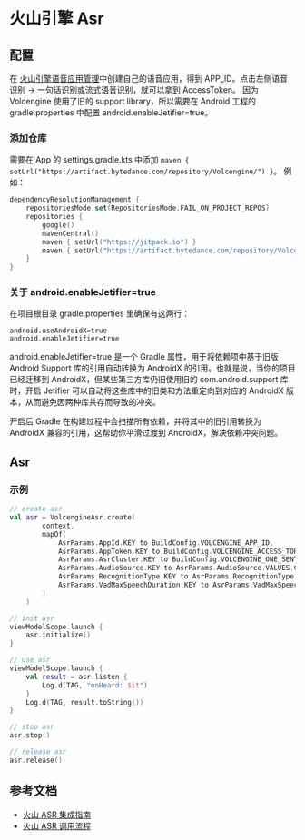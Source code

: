 # 火山引擎 Asr

## 配置

在 [火山引擎语音应用管理](https://console.volcengine.com/speech/app)中创建自己的语音应用，得到 APP_ID。点击左侧语音识别 -> 一句话识别或流式语音识别，就可以拿到 AccessToken。
因为 Volcengine 使用了旧的 support library，所以需要在 Android 工程的 gradle.properties 中配置 android.enableJetifier=true。

### 添加仓库

需要在 App 的 settings.gradle.kts 中添加 `maven { setUrl("https://artifact.bytedance.com/repository/Volcengine/") }`。
例如：
```kotlin
dependencyResolutionManagement {
    repositoriesMode.set(RepositoriesMode.FAIL_ON_PROJECT_REPOS)
    repositories {
        google()
        mavenCentral()
        maven { setUrl("https://jitpack.io") }
        maven { setUrl("https://artifact.bytedance.com/repository/Volcengine/") }
    }
}
```

### 关于 android.enableJetifier=true

在项目根目录  gradle.properties 里确保有这两行：

```properties
android.useAndroidX=true
android.enableJetifier=true
```

android.enableJetifier=true 是一个 Gradle 属性，用于将依赖项中基于旧版 Android Support 库的引用自动转换为 AndroidX 的引用。也就是说，当你的项目已经迁移到 AndroidX，但某些第三方库仍旧使用旧的 com.android.support 库时，开启 Jetifier 可以自动将这些库中的旧类和方法重定向到对应的 AndroidX 版本，从而避免因两种库共存而导致的冲突。

开启后 Gradle 在构建过程中会扫描所有依赖，并将其中的旧引用转换为 AndroidX 兼容的引用，这帮助你平滑过渡到 AndroidX，解决依赖冲突问题。


## Asr

### 示例

```kotlin
// create asr
val asr = VolcengineAsr.create(
        context,
        mapOf(
            AsrParams.AppId.KEY to BuildConfig.VOLCENGINE_APP_ID,
            AsrParams.AppToken.KEY to BuildConfig.VOLCENGINE_ACCESS_TOKEN,
            AsrParams.AsrCluster.KEY to BuildConfig.VOLCENGINE_ONE_SENTENCE_RECOGNITION_CLUSTER_ID,
            AsrParams.AudioSource.KEY to AsrParams.AudioSource.VALUES.COMMUNICATION,
            AsrParams.RecognitionType.KEY to AsrParams.RecognitionType.VALUES.LONG,
            AsrParams.VadMaxSpeechDuration.KEY to AsrParams.VadMaxSpeechDuration.VALUES.INFINITE,
        )
    )

// init asr
viewModelScope.launch {
    asr.initialize()
}

// use asr
viewModelScope.launch {
    val result = asr.listen {
        Log.d(TAG, "onHeard: $it")
    }
    Log.d(TAG, result.toString())
}

// stop asr
asr.stop()

// release asr
asr.release()

```

## 参考文档
- [火山 ASR 集成指南](https://www.volcengine.com/docs/6561/113641)
- [火山 ASR 调用流程](https://www.volcengine.com/docs/6561/113642)
